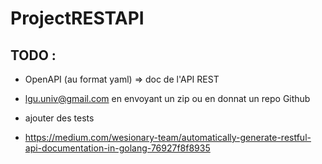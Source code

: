 # ProjectRESTAPI

## TODO :
- OpenAPI (au format yaml) => doc de l'API REST
- lgu.univ@gmail.com en envoyant un zip ou en donnat un repo Github
- ajouter des tests

- https://medium.com/wesionary-team/automatically-generate-restful-api-documentation-in-golang-76927f8f8935